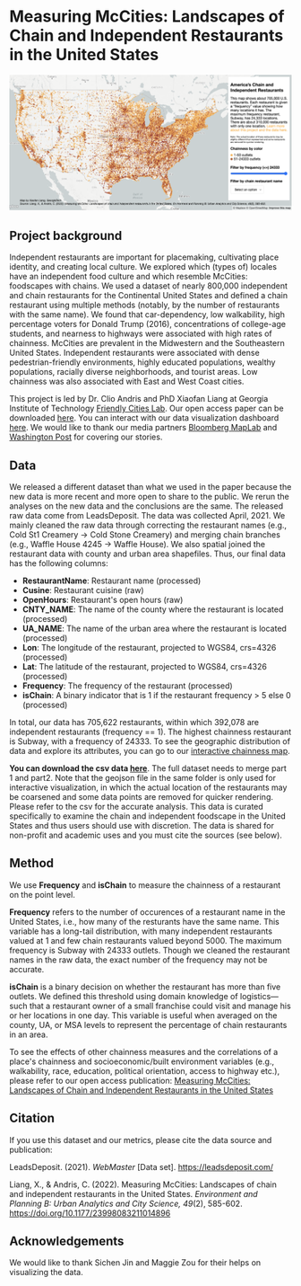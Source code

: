 # Measuring McCities: Landscapes of Chain and Independent Restaurants in the United States

![Interactive Data Dashboard for Chain Restaurants](dashboard.png)

## Project background

Independent restaurants are important for placemaking, cultivating place identity, and creating local culture. We explored which (types of) locales have an independent food culture and which resemble McCities: foodscapes with chains. We used a dataset of nearly 800,000 independent and chain restaurants for the Continental United States and defined a chain restaurant using multiple methods (notably, by the number of restaurants with the same name). We found that car-dependency, low walkability, high percentage voters for Donald Trump (2016), concentrations of college-age students, and nearness to highways were associated with high rates of chainness. McCities are prevalent in the Midwestern and the Southeastern United States. Independent restaurants were associated with dense pedestrian-friendly environments, highly educated populations, wealthy populations, racially diverse neighborhoods, and tourist areas. Low chainness was also associated with East and West Coast cities.

This project is led by Dr. Clio Andris and PhD Xiaofan Liang at Georgia Institute of Technology [Friendly Cities Lab](https://friendlycities.gatech.edu/). Our open access paper can be downloaded [here](https://journals.sagepub.com/doi/full/10.1177/23998083211014896). You can interact with our data visualization dashboard [here](https://friendlycities-gatech.github.io/chainness/). We would like to thank our media partners [Bloomberg MapLab](https://www.bloomberg.com/news/newsletters/2021-06-16/maplab-how-many-chain-restaurants-are-in-your-city) and [Washington Post](washingtonpost.com/business/2022/09/29/chain-restaurant-capitals/?pwapi_token=eyJ0eXAiOiJKV1QiLCJhbGciOiJIUzI1NiJ9.eyJzdWJpZCI6IjMxMTY0NDc1IiwicmVhc29uIjoiZ2lmdCIsIm5iZiI6MTY2NDUzNjIzMCwiaXNzIjoic3Vic2NyaXB0aW9ucyIsImV4cCI6MTY2NTc0NTgzMCwiaWF0IjoxNjY0NTM2MjMwLCJqdGkiOiJmZjlmZDI4Zi1lYjRmLTRmZGEtODY1NS0xNzlkNmZmYzlmYzkiLCJ1cmwiOiJodHRwczovL3d3dy53YXNoaW5ndG9ucG9zdC5jb20vYnVzaW5lc3MvMjAyMi8wOS8yOS9jaGFpbi1yZXN0YXVyYW50LWNhcGl0YWxzLyJ9._tx8XDmZWM4JI-p6dUyVioU7T6imoddZPJowNCS8ryE) for covering our stories. 

## Data 
We released a different dataset than what we used in the paper because the new data is more recent and more open to share to the public. We rerun the analyses on the new data and the conclusions are the same. The released raw data come from LeadsDeposit. The data was collected April, 2021. We mainly cleaned the raw data through correcting the restaurant names (e.g., Cold St1 Creamery -> Cold Stone Creamery) and merging chain branches (e.g., Waffle House 4245 -> Waffle House). We also spatial joined the restaurant data with county and urban area shapefiles. Thus, our final data has the following columns: 

* **RestaurantName**: Restaurant name (processed)
* **Cusine**: Restaurant cuisine (raw)
* **OpenHours**: Restaurant's open hours (raw)
* **CNTY_NAME**: The name of the county where the restaurant is located (processed)
* **UA_NAME**: The name of the urban area where the restaurant is located (processed)
* **Lon**: The longitude of the restaurant, projected to WGS84, crs=4326 (processed)
* **Lat**: The latitude of the restaurant, projected to WGS84, crs=4326 (processed)
* **Frequency**: The frequency of the restaurant (processed)
* **isChain**: A binary indicator that is 1 if the restaurant frequency > 5 else 0 (processed)

In total, our data has 705,622 restaurants, within which 392,078 are independent restaurants (frequency == 1). The highest chainness restaurant is Subway, with a frequency of 24333. To see the geographic distribution of data and explore its attributes, you can go to our [interactive chainness map](https://friendlycities-gatech.github.io/chainness/). 

**You can download the csv data [here](https://github.com/friendlycities-gatech/chainness/tree/main/data)**. The full dataset needs to merge part 1 and part2. Note that the geojson file in the same folder is only used for interactive visualization, in which the actual location of the restaurants may be coarsened and some data points are removed for quicker rendering. Please refer to the csv for the accurate analysis. This data is curated specifically to examine the chain and independent foodscape in the United States and thus users should use with discretion. The data is shared for non-profit and academic uses and you must cite the sources (see below). 

## Method 
We use **Frequency** and **isChain** to measure the chainness of a restaurant on the point level. 

**Frequency** refers to the number of occurences of a restaurant name in the United States, i.e., how many of the resturants have the same name. This variable has a long-tail distribution, with many independent restaurants valued at 1 and few chain restaurants valued beyond 5000. The maximum frequency is Subway with 24333 outlets. Though we cleaned the restaurant names in the raw data, the exact number of the frequency may not be accurate. 

**isChain** is a binary decision on whether the restaurant has more than five outlets. We defined this threshold using domain knowledge of logistics—such that a restaurant owner of a small franchise could visit and manage his or her locations in one day. This variable is useful when averaged on the county, UA, or MSA levels to represent the percentage of chain restaurants in an area. 

To see the effects of other chainness measures and the correlations of a place's chainness and socioeconomic/built environment variables (e.g., walkability, race, education, political orientation, access to highway etc.), please refer to our open access publication: [Measuring McCities: Landscapes of Chain and Independent Restaurants in the United States](https://journals.sagepub.com/doi/full/10.1177/23998083211014896)

## Citation
If you use this dataset and our metrics, please cite the data source and publication: 

LeadsDeposit. (2021). *WebMaster* [Data set]. https://leadsdeposit.com/

Liang, X., & Andris, C. (2022). Measuring McCities: Landscapes of chain and independent restaurants in the United States. *Environment and Planning B: Urban Analytics and City Science, 49*(2), 585-602. https://doi.org/10.1177/23998083211014896

## Acknowledgements
We would like to thank Sichen Jin and Maggie Zou for their helps on visualizing the data. 
